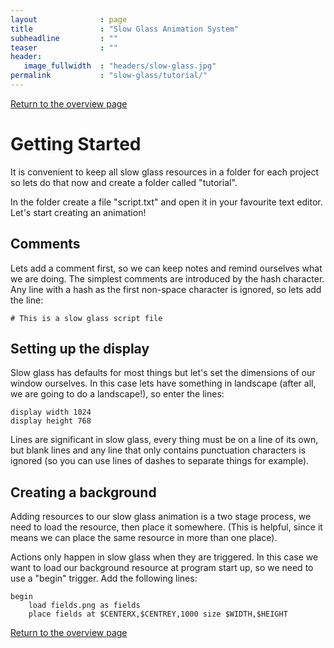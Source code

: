 ```yaml
---
layout              : page
title               : "Slow Glass Animation System"
subheadline         : ""
teaser              : ""
header:
   image_fullwidth  : "headers/slow-glass.jpg"
permalink           : "slow-glass/tutorial/"
---
```


[Return to the overview page](/slow-glass/overview/)

# Getting Started

It is convenient to keep all slow glass resources in a folder for each project so lets do that now and create a folder called "tutorial".

In the folder create a file "script.txt" and open it in your favourite text editor. Let's start creating an animation!

## Comments

Lets add a comment first, so we can keep notes and remind ourselves what we are doing. The simplest comments are introduced by the hash character. Any line with a hash as the first non-space character is ignored, so lets add the line:

```
# This is a slow glass script file
```

## Setting up the display

Slow glass has defaults for most things but let's set the dimensions of our window ourselves. In this case lets have something in landscape (after all, we are going to do a landscape!), so enter the lines:

```
display width 1024
display height 768
```

Lines are significant in slow glass, every thing must be on a line of its own, but blank lines and any line that only contains punctuation characters is ignored (so you can use lines of dashes to separate things for example).

## Creating a background

Adding resources to our slow glass animation is a two stage process, we need to load the resource, then place it somewhere. (This is helpful, since it means we can place the same resource in more than one place).

 Actions only happen in slow glass when they are triggered. In this case we want to load our background resource at program start up, so we need to use a "begin" trigger. Add the following lines:

```
begin
    load fields.png as fields
    place fields at $CENTERX,$CENTREY,1000 size $WIDTH,$HEIGHT
```


[Return to the overview page](/slow-glass/overview/)


